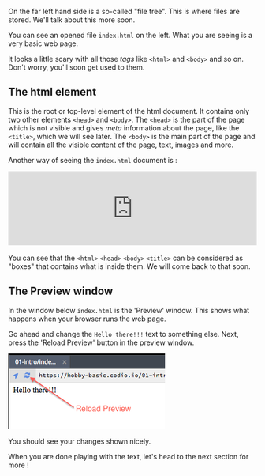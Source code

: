 On the far left hand side is a so-called "file tree". This is where files are stored. We'll talk about this more soon.

You can see an opened file `index.html` on the left. What you are seeing is a very basic web page.

It looks a little scary with all those *tags* like `<html>` and `<body>` and so on. Don't worry, you'll soon get used to them. 

## The html element
This is the root or top-level element of the html document. It contains only two other elements `<head>` and `<body>`. The `<head>` is the part of the page which is not visible and gives *meta* information about the page, like the `<title>`,  which we will see later. The `<body>` is the main part of the page and will contain all the visible content of the page, text, images and more.

Another way of seeing the `index.html` document is :

<iframe  width="100%" height="55%" src="https://fruit-active.codio.io/visu/visu.html#url=/03-very-simple-page/index.html" frameborder="0" allowfullscreen></iframe>

You can see that the `<html>` `<head>` `<body>` `<title>` can be considered as "boxes" that contains what is inside them. We will come back to that soon.


## The Preview window
In the window below `index.html` is the 'Preview' window. This shows what happens when your browser runs the web page.

Go ahead and change the `Hello there!!!` text to something else. Next, press the 'Reload Preview' button in the preview window.

![](.guides/img/reload.png)


You should see your changes shown nicely.

When you are done playing with the text, let's head to the next section for more !




